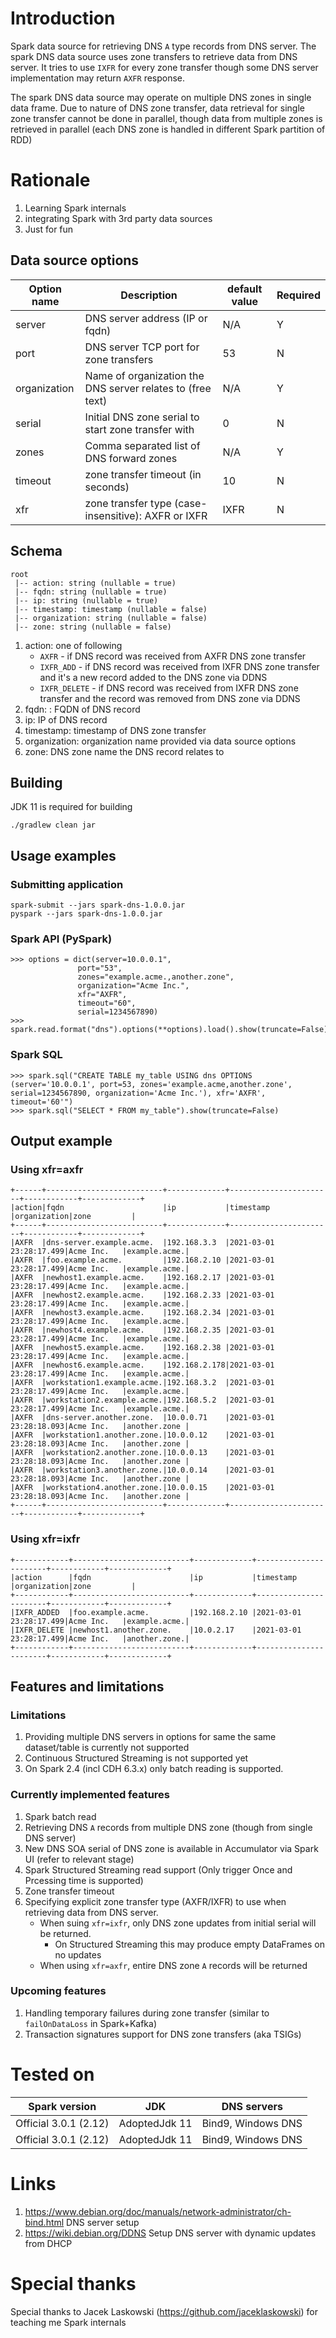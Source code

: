 # Introduction
Spark data source for retrieving DNS `A` type records from DNS server.
The spark DNS data source uses zone transfers to retrieve data from DNS server. 
It tries to use `IXFR` for every zone transfer though some DNS server implementation may return `AXFR` response.

The spark DNS data source may operate on multiple DNS zones in single data frame.
Due to nature of DNS zone transfer, data retrieval for single zone transfer cannot be done in parallel, 
though data from multiple zones is retrieved in parallel (each DNS zone is handled in different Spark partition of RDD)

# Rationale
1. Learning Spark internals
2. integrating Spark with 3rd party data sources
3. Just for fun

## Data source options
| Option name | Description | default value | Required | 
| ----------- | ----------- | ----------- | ----------- |
| server | DNS server address (IP or fqdn) | N/A | Y |
| port | DNS server TCP port for zone transfers | 53 | N |
| organization | Name of organization the DNS server relates to (free text) | N/A | Y |
| serial | Initial DNS zone serial to start zone transfer with | 0 | N |
| zones | Comma separated list of DNS forward zones | N/A | Y |
| timeout | zone transfer timeout (in seconds) | 10 | N |
| xfr | zone transfer type (case-insensitive): AXFR or IXFR | IXFR | N |

## Schema
```
root
 |-- action: string (nullable = true)
 |-- fqdn: string (nullable = true)
 |-- ip: string (nullable = true)
 |-- timestamp: timestamp (nullable = false)
 |-- organization: string (nullable = false)
 |-- zone: string (nullable = false)
```
1. action: one of following
    - `AXFR` - if DNS record was received from AXFR DNS zone transfer
    - `IXFR_ADD` - if DNS record was received from IXFR DNS zone transfer and it's a new record added to the DNS zone via DDNS
    - `IXFR_DELETE` - if DNS record was received from IXFR DNS zone transfer and the record was removed from DNS zone via DDNS
2. fqdn: : FQDN of DNS record
3. ip: IP of DNS record
4. timestamp: timestamp of DNS zone transfer
5. organization: organization name provided via data source options
6. zone: DNS zone name the DNS record relates to

## Building
JDK 11 is required for building
```
./gradlew clean jar
```

## Usage examples
### Submitting application
```
spark-submit --jars spark-dns-1.0.0.jar
pyspark --jars spark-dns-1.0.0.jar
```
### Spark API (PySpark)
```
>>> options = dict(server=10.0.0.1",
               port="53",
               zones="example.acme.,another.zone",
               organization="Acme Inc.",
               xfr="AXFR",
               timeout="60",
               serial=1234567890)
>>> spark.read.format("dns").options(**options).load().show(truncate=False)
```
### Spark SQL
```
>>> spark.sql("CREATE TABLE my_table USING dns OPTIONS (server='10.0.0.1', port=53, zones='example.acme,another.zone', serial=1234567890, organization='Acme Inc.'), xfr='AXFR', timeout='60'")
>>> spark.sql("SELECT * FROM my_table").show(truncate=False)
```
## Output example
### Using xfr=axfr
```
+------+--------------------------+-------------+-----------------------+------------+-------------+
|action|fqdn                      |ip           |timestamp              |organization|zone         |
+------+--------------------------+-------------+-----------------------+------------+-------------+
|AXFR  |dns-server.example.acme.  |192.168.3.3  |2021-03-01 23:28:17.499|Acme Inc.   |example.acme.|
|AXFR  |foo.example.acme.         |192.168.2.10 |2021-03-01 23:28:17.499|Acme Inc.   |example.acme.|
|AXFR  |newhost1.example.acme.    |192.168.2.17 |2021-03-01 23:28:17.499|Acme Inc.   |example.acme.|
|AXFR  |newhost2.example.acme.    |192.168.2.33 |2021-03-01 23:28:17.499|Acme Inc.   |example.acme.|
|AXFR  |newhost3.example.acme.    |192.168.2.34 |2021-03-01 23:28:17.499|Acme Inc.   |example.acme.|
|AXFR  |newhost4.example.acme.    |192.168.2.35 |2021-03-01 23:28:17.499|Acme Inc.   |example.acme.|
|AXFR  |newhost5.example.acme.    |192.168.2.38 |2021-03-01 23:28:17.499|Acme Inc.   |example.acme.|
|AXFR  |newhost6.example.acme.    |192.168.2.178|2021-03-01 23:28:17.499|Acme Inc.   |example.acme.|
|AXFR  |workstation1.example.acme.|192.168.3.2  |2021-03-01 23:28:17.499|Acme Inc.   |example.acme.|
|AXFR  |workstation2.example.acme.|192.168.5.2  |2021-03-01 23:28:17.499|Acme Inc.   |example.acme.|
|AXFR  |dns-server.another.zone.  |10.0.0.71    |2021-03-01 23:28:18.093|Acme Inc.   |another.zone |
|AXFR  |workstation1.another.zone.|10.0.0.12    |2021-03-01 23:28:18.093|Acme Inc.   |another.zone |
|AXFR  |workstation2.another.zone.|10.0.0.13    |2021-03-01 23:28:18.093|Acme Inc.   |another.zone |
|AXFR  |workstation3.another.zone.|10.0.0.14    |2021-03-01 23:28:18.093|Acme Inc.   |another.zone |
|AXFR  |workstation4.another.zone.|10.0.0.15    |2021-03-01 23:28:18.093|Acme Inc.   |another.zone |
+------+--------------------------+-------------+-----------------------+------------+-------------+
```
### Using xfr=ixfr
```
+------------+--------------------------+-------------+-----------------------+------------+-------------+
|action      |fqdn                      |ip           |timestamp              |organization|zone         |
+------------+--------------------------+-------------+-----------------------+------------+-------------+
|IXFR_ADDED  |foo.example.acme.         |192.168.2.10 |2021-03-01 23:28:17.499|Acme Inc.   |example.acme.|
|IXFR_DELETE |newhost1.another.zone.    |10.0.2.17    |2021-03-01 23:28:17.499|Acme Inc.   |another.zone.|
+------------+--------------------------+-------------+-----------------------+------------+-------------+
```

## Features and limitations
### Limitations
1. Providing multiple DNS servers in options for same the same dataset/table is currently not supported
2. Continuous Structured Streaming is not supported yet
3. On Spark 2.4 (incl CDH 6.3.x) only batch reading is supported.

### Currently implemented features
1. Spark batch read
2. Retrieving DNS `A` records from multiple DNS zone (though from single DNS server)
3. New DNS SOA serial of DNS zone is available in Accumulator via Spark UI (refer to relevant stage)
4. Spark Structured Streaming read support (Only trigger Once and Prcessing time is supported)
5. Zone transfer timeout
6. Specifying explicit zone transfer type (AXFR/IXFR) to use when retrieving data from DNS server. 
    - When suing `xfr=ixfr`, only DNS zone updates from initial serial will be returned. 
        - On Structured Streaming this may produce empty DataFrames on no updates
    - When using `xfr=axfr`, entire DNS zone `A` records will be returned

### Upcoming features
1. Handling temporary failures during zone transfer (similar to `failOnDataLoss` in Spark+Kafka)
2. Transaction signatures support for DNS zone transfers (aka TSIGs)

# Tested on
| Spark version | JDK | DNS servers | 
| ----------- | ----------- | ----------- |
| Official 3.0.1 (2.12)  | AdoptedJdk 11 | Bind9, Windows DNS |
| Official 3.0.1 (2.12) | AdoptedJdk 11 | Bind9, Windows DNS | 

# Links
1. https://www.debian.org/doc/manuals/network-administrator/ch-bind.html DNS server setup 
2. https://wiki.debian.org/DDNS Setup DNS server with dynamic updates from DHCP

# Special thanks
Special thanks to Jacek Laskowski (https://github.com/jaceklaskowski) for teaching me Spark internals
 